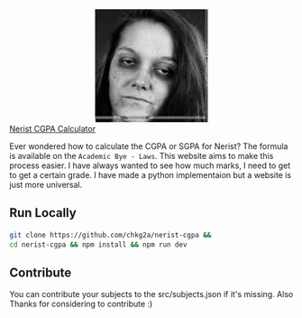 <div align="center">
    <img height="200" src="public/yo.png" alt="Increase Imager logo" />
</div>
<a href="https://nerist-cgpa.netlify.app/" target="_blank" align="center">Nerist CGPA Calculator</a>

Ever wondered how to calculate the CGPA or SGPA for Nerist? The formula is available on the `Academic Bye - Laws`. This website aims to make this process easier. I have always wanted to see how much marks, I need to get to get a certain grade. I have made a python implementaion but a website is just more universal.

## Run Locally

```bash
git clone https://github.com/chkg2a/nerist-cgpa &&
cd nerist-cgpa && npm install && npm run dev

```
## Contribute

You can contribute your subjects to the src/subjects.json if it's missing. Also Thanks for considering to contribute :)
